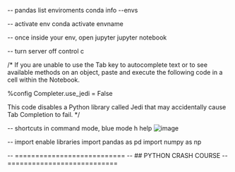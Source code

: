 -- pandas list enviroments
conda info --envs

-- activate env
conda activate envname

-- once inside your env, open jupyter
jupyter notebook

-- turn server off
control c

/*
If you are unable to use the Tab key to autocomplete text or to see available methods on an object, paste and execute the following code in a cell within the Notebook.

%config Completer.use_jedi = False

This code disables a Python library called Jedi that may accidentally cause Tab Completion to fail.
*/

-- shortcuts in command mode, blue mode
h help
![image](https://github.com/pedrocarvalho01/pandas/assets/42393725/c7bec98b-3221-4ef0-b2ac-131abf58f479)

-- import enable libraries
import pandas as pd
import numpy as np


-- ===========================
-- ## PYTHON CRASH COURSE
-- ===========================



